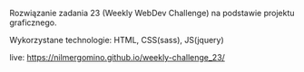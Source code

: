 Rozwiązanie zadania 23 (Weekly WebDev Challenge) na podstawie projektu graficznego.

Wykorzystane technologie:
HTML, CSS(sass), JS(jquery)

live: https://nilmergomino.github.io/weekly-challenge_23/
